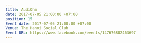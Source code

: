 ```yaml
---
title: AudiOhm
date: 2017-07-05 21:00:00 +07:00
position: 15
Event date: 2017-07-05 21:00:00 +07:00
Venue: The Hanoi Social Club
Event URL: https://www.facebook.com/events/147676882463697
---
```


